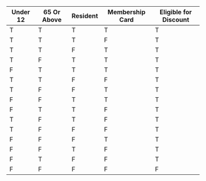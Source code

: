 | Under 12 | 65 Or Above | Resident | Membership Card | Eligible for Discount |
| -------- | ----------- | -------- | --------------- | --------------------- |
| T        | T           | T        | T               | T                     |
| T        | T           | T        | F               | T                     |
| T        | T           | F        | T               | T                     |
| T        | F           | T        | T               | T                     |
| F        | T           | T        | T               | T                     |
| T        | T           | F        | F               | T                     |
| T        | F           | F        | T               | T                     |
| F        | F           | T        | T               | T                     |
| F        | T           | T        | F               | T                     |
| T        | F           | T        | F               | T                     |
| T        | F           | F        | F               | T                     |
| F        | F           | F        | T               | T                     |
| F        | F           | T        | F               | T                     |
| F        | T           | F        | F               | T                     |
| F        | F           | F        | F               | F                     |

